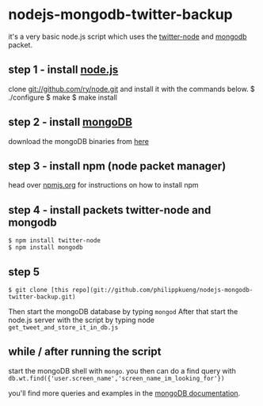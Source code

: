 # nodejs-mongodb-twitter-backup

it's a very basic node.js script which uses the [twitter-node](https://github.com/technoweenie/twitter-node) and [mongodb](https://github.com/christkv/node-mongodb-native) packet.

## step 1 - install [node.js](http://nodejs.org)

clone [git://github.com/ry/node.git](git://github.com/ry/node.git) and install it with the commands below. 
	$ ./configure
	$ make 
	$ make install

## step 2 - install [mongoDB](http://www.mongodb.org)

download the mongoDB binaries from [here](http://www.mongodb.org/downloads)

## step 3 - install npm (node packet manager)

head over [npmjs.org](http://npmjs.org) for instructions on how to install npm

## step 4 - install packets twitter-node and mongodb

	$ npm install twitter-node
	$ npm install mongodb

## step 5

	$ git clone [this repo](git://github.com/philippkueng/nodejs-mongodb-twitter-backup.git)

Then start the mongoDB database by typing `mongod`
After that start the node.js server with the script by typing node `get_tweet_and_store_it_in_db.js`

## while / after running the script

start the mongoDB shell with `mongo`. 
you then can do a find query with `db.wt.find({'user.screen_name','screen_name_im_looking_for'})`

you'll find more queries and examples in the [mongoDB documentation](http://www.mongodb.org/display/DOCS/Home).